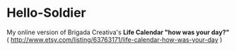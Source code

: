 # Hello-Soldier

My online version of Brigada Creativa's **Life Calendar "how was your day?"** ( http://www.etsy.com/listing/63763171/life-calendar-how-was-your-day )
